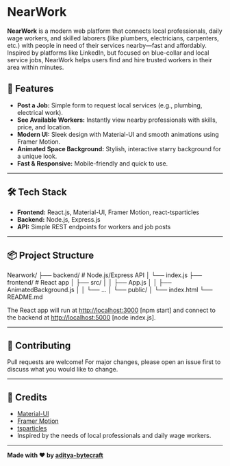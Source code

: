 # NearWork

**NearWork** is a modern web platform that connects local professionals, daily wage workers, and skilled laborers (like plumbers, electricians, carpenters, etc.) with people in need of their services nearby—fast and affordably.  
Inspired by platforms like LinkedIn, but focused on blue-collar and local service jobs, NearWork helps users find and hire trusted workers in their area within minutes.

## 🚀 Features

- **Post a Job:** Simple form to request local services (e.g., plumbing, electrical work).
- **See Available Workers:** Instantly view nearby professionals with skills, price, and location.
- **Modern UI:** Sleek design with Material-UI and smooth animations using Framer Motion.
- **Animated Space Background:** Stylish, interactive starry background for a unique look.
- **Fast & Responsive:** Mobile-friendly and quick to use.

---

## 🛠️ Tech Stack

- **Frontend:** React.js, Material-UI, Framer Motion, react-tsparticles
- **Backend:** Node.js, Express.js
- **API:** Simple REST endpoints for workers and job posts

---

## 📦 Project Structure

Nearwork/
├── backend/ # Node.js/Express API
│ └── index.js
├── frontend/ # React app
│ ├── src/
│ │ ├── App.js
│ │ ├── AnimatedBackground.js
│ │ └── ...
│ └── public/
│ └── index.html
└── README.md


The React app will run at [http://localhost:3000](http://localhost:3000) [npm start] and connect to the backend at [http://localhost:5000](http://localhost:5000) [node index.js].

---

## 🤝 Contributing

Pull requests are welcome! For major changes, please open an issue first to discuss what you would like to change.

---

## 🙏 Credits

- [Material-UI](https://mui.com/)
- [Framer Motion](https://www.framer.com/motion/)
- [tsparticles](https://particles.js.org/)
- Inspired by the needs of local professionals and daily wage workers.

---

**Made with ❤️ by [aditya-bytecraft](https://github.com/aditya-bytecraft)**
